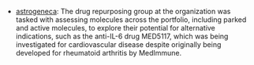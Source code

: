 

- [astrogeneca](https://youtubetranscript.com/?v=q9SK_R5nKEw&t=1372): The drug repurposing group at the organization was tasked with assessing molecules across the portfolio, including parked and active molecules, to explore their potential for alternative indications, such as the anti-IL-6 drug MED5117, which was being investigated for cardiovascular disease despite originally being developed for rheumatoid arthritis by MedImmune.